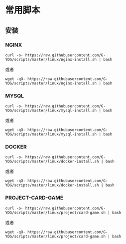 # 常用脚本
## 安装
### NGINX
```
curl -o- https://raw.githubusercontent.com/G-YDG/scripts/master/linux/nginx-install.sh | bash
```
或者
```
wget -qO- https://raw.githubusercontent.com/G-YDG/scripts/master/linux/nginx-install.sh | bash
```
### MYSQL
```
curl -o- https://raw.githubusercontent.com/G-YDG/scripts/master/linux/mysql-install.sh | bash
```
或者
```
wget -qO- https://raw.githubusercontent.com/G-YDG/scripts/master/linux/mysql-install.sh | bash
```
### DOCKER
```
curl -o- https://raw.githubusercontent.com/G-YDG/scripts/master/linux/docker-install.sh | bash
```
或者
```
wget -qO- https://raw.githubusercontent.com/G-YDG/scripts/master/linux/docker-install.sh | bash
```
### PROJECT-CARD-GAME
```
curl -o- https://raw.githubusercontent.com/G-YDG/scripts/master/linux/project/card-game.sh | bash
```
或者
```
wget -qO- https://raw.githubusercontent.com/G-YDG/scripts/master/linux/project/card-game.sh | bash
```